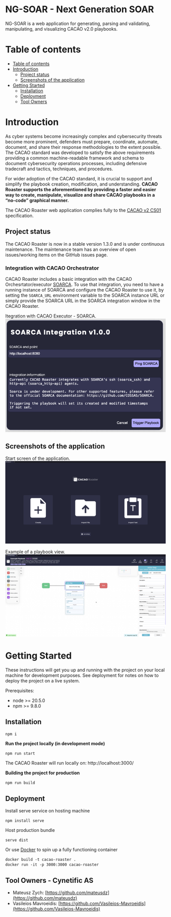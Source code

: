 # NG-SOAR - Next Generation SOAR

NG-SOAR is a web application for generating, parsing and validating, manipulating, and visualizing CACAO v2.0 playbooks.

# Table of contents

- [Table of contents](#table-of-contents)
- [Introduction](#introduction)
  - [Project status](#project-status)
  - [Screenshots of the application](#screenshots-of-the-application)
- [Getting Started](#getting-started)
  - [Installation](#installation)
  - [Deployment](#deployment)
  - [Tool Owners](#tool-owners)

# Introduction

As cyber systems become increasingly complex and cybersecurity threats become more prominent, defenders must prepare, coordinate, automate, document, and share their response methodologies to the extent possible. The CACAO standard was developed to satisfy the above requirements providing a common machine-readable framework and schema to document cybersecurity operations processes, including defensive tradecraft and tactics, techniques, and procedures.

For wider adoption of the CACAO standard, it is crucial to support and simplify the playbook creation, modification, and understanding. **CACAO Roaster supports the aforementioned by providing a faster and easier way to create, manipulate, visualize and share CACAO playbooks in a “no-code” graphical manner.**

The CACAO Roaster web application complies fully to the [CACAO v2 CS01](https://docs.oasis-open.org/cacao/security-playbooks/v2.0/security-playbooks-v2.0.pdf) specification.

## Project status

The CACAO Roaster is now in a stable version 1.3.0 and is under continuous maintenance.
The maintenance team has an overview of open issues/working items on the GitHub issues page.

### Integration with CACAO Orchestrator

CACAO Roaster includes a basic integration with the CACAO Orchesrtator/executor [SOARCA](https://github.com/COSSAS/SOARCA). 
To use that integration, you need to have a running instance of SOARCA and configure the CACAO Roaster to use it, by setting the `SOARCA_URL` environment variable to the SOARCA instance URL or simply provide the SOARCA URL in the SOARCA integration window in the CACAO Roaster.

Itegration with CACAO Executor - SOARCA.
![Itegration with CACAO Executor - SOARCA.](/artwork/CACAO-Roaster-Integraion.png)


## Screenshots of the application

Start screen of the application.
![Start screen of the application](/artwork/CACAO-Roaster-1.png)

Example of a playbook view.
![Example of a playbook view.](/artwork/CACAO-Roaster-2.png)


# Getting Started

These instructions will get you up and running with the project on your local machine for development purposes. See deployment for notes on how to deploy the project on a live system.

Prerequisites:

* node >= 20.5.0
* npm >= 9.8.0

## Installation

```
npm i
```

**Run the project locally (in development mode)**

```
npm run start
```
The CACAO Roaster will run locally on: http://localhost:3000/

**Building the project for production**

```
npm run build
```

## Deployment

Install serve service on hosting machine

```
npm install serve
```

Host production bundle

```
serve dist
```

Or use [Docker](https://www.docker.com/) to spin up a fully functioning container

```
docker build -t cacao-roaster .
docker run -it -p 3000:3000 cacao-roaster
```

## Tool Owners - Cynetific AS

* Mateusz Zych: [https://github.com/mateusdz](https://github.com/mateusdz)
* Vasileios Mavroeidis: [https://github.com/Vasileios-Mavroeidis](https://github.com/Vasileios-Mavroeidis)
